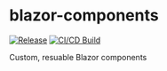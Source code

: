 # blazor-components
[![Release](https://github.com/d20Tek/blazor-components/actions/workflows/release.yml/badge.svg)](https://github.com/d20Tek/blazor-components/actions/workflows/release.yml)
[![CI/CD Build](https://github.com/d20Tek/blazor-components/actions/workflows/blazor-components-ci.yml/badge.svg)](https://github.com/d20Tek/blazor-components/actions/workflows/blazor-components-ci.yml)

Custom, resuable Blazor components
